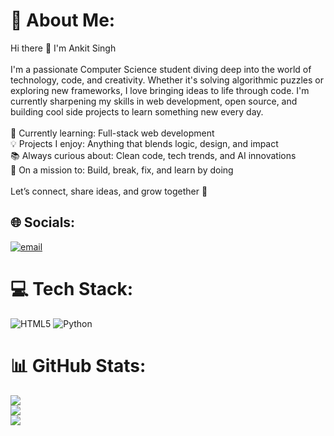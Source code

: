 # 💫 About Me:
Hi there 👋 I'm Ankit Singh<br><br>I'm a passionate Computer Science student diving deep into the world of technology, code, and creativity. Whether it's solving algorithmic puzzles or exploring new frameworks, I love bringing ideas to life through code. I'm currently sharpening my skills in web development, open source, and building cool side projects to learn something new every day.<br><br>🧠 Currently learning: Full-stack web development  <br>💡 Projects I enjoy: Anything that blends logic, design, and impact  <br>📚 Always curious about: Clean code, tech trends, and AI innovations  <br>🌱 On a mission to: Build, break, fix, and learn by doing  <br><br>Let’s connect, share ideas, and grow together 🚀<br>


## 🌐 Socials:
[![email](https://img.shields.io/badge/Email-D14836?logo=gmail&logoColor=white)](mailto:ankitoct03@gmail.com) 

# 💻 Tech Stack:
![HTML5](https://img.shields.io/badge/html5-%23E34F26.svg?style=for-the-badge&logo=html5&logoColor=white) ![Python](https://img.shields.io/badge/python-3670A0?style=for-the-badge&logo=python&logoColor=ffdd54)
# 📊 GitHub Stats:
![](https://github-readme-stats.vercel.app/api?username=ankitsinghind&theme=default&hide_border=false&include_all_commits=false&count_private=false)<br/>
![](https://nirzak-streak-stats.vercel.app/?user=ankitsinghind&theme=default&hide_border=false)<br/>
![](https://github-readme-stats.vercel.app/api/top-langs/?username=ankitsinghind&theme=default&hide_border=false&include_all_commits=false&count_private=false&layout=compact)

<!-- Proudly created with GPRM ( https://gprm.itsvg.in ) -->
